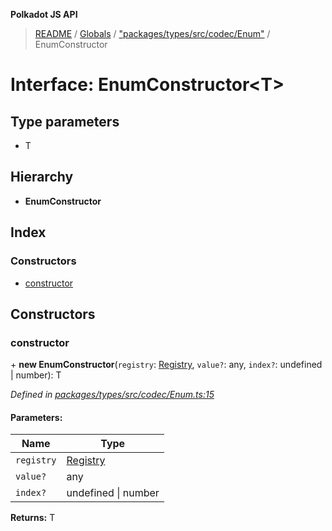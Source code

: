 **Polkadot JS API**

> [README](../README.md) / [Globals](../globals.md) / ["packages/types/src/codec/Enum"](../modules/_packages_types_src_codec_enum_.md) / EnumConstructor

# Interface: EnumConstructor\<**T**>

## Type parameters

* T

## Hierarchy

* **EnumConstructor**

## Index

### Constructors

* [constructor](_packages_types_src_codec_enum_.enumconstructor.md#constructor)

## Constructors

### constructor

\+ **new EnumConstructor**(`registry`: [Registry](_packages_types_src_types_registry_.registry.md), `value?`: any, `index?`: undefined \| number): T

*Defined in [packages/types/src/codec/Enum.ts:15](https://github.com/polkadot-js/api/blob/c6bc664f8/packages/types/src/codec/Enum.ts#L15)*

#### Parameters:

Name | Type |
------ | ------ |
`registry` | [Registry](_packages_types_src_types_registry_.registry.md) |
`value?` | any |
`index?` | undefined \| number |

**Returns:** T
